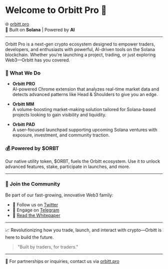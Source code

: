 # Welcome to Orbitt Pro 👋

🌐 [orbitt.pro](https://www.orbitt.pro/en)  
📍 Built on **Solana** | Powered by **AI**

---

Orbitt Pro is a next-gen crypto ecosystem designed to empower traders, developers, and enthusiasts with powerful, AI-driven tools on the Solana blockchain. Whether you're launching a project, trading, or just exploring Web3—Orbitt has you covered.

### 🚀 What We Do

- **Orbitt PRO**  
  AI-powered Chrome extension that analyzes real-time market data and detects advanced patterns like Head & Shoulders to give you an edge.

- **Orbitt MM**  
  A volume-boosting market-making solution tailored for Solana-based projects looking to gain visibility and liquidity.

- **Orbitt PAD**  
  A user-focused launchpad supporting upcoming Solana ventures with exposure, investment, and community traction.

### 💰 Powered by $ORBT

Our native utility token, $ORBT, fuels the Orbitt ecosystem. Use it to unlock advanced features, stake, participate in launches, and more.

---

### 👥 Join the Community

Be part of our fast-growing, innovative Web3 family:

- 💬 Follow us on [Twitter](https://twitter.com/orbittpro)
- 🤝 Engage on [Telegram](https://t.me/orbittpro)
- 📘 [Read the Whitepaper](https://orbitt-pro.gitbook.io/orbitts-pro-whitepaper)

---

📈 Revolutionizing how you trade, launch, and interact with crypto—Orbitt is here to build the future.

> "Built by traders, for traders."

---

📩 For partnerships or inquiries, contact us via [orbitt.pro](https://www.orbitt.pro/en)

